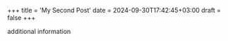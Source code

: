 +++
title = 'My Second Post'
date = 2024-09-30T17:42:45+03:00
draft = false
+++

additional information

